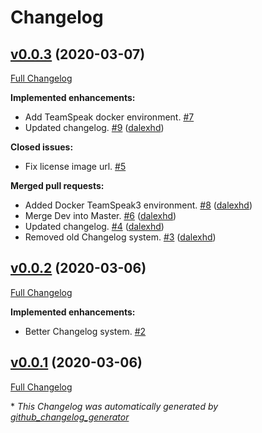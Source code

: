 # Changelog

## [v0.0.3](https://github.com/dalexhd/SteamSpeak/tree/v0.0.3) (2020-03-07)

[Full Changelog](https://github.com/dalexhd/SteamSpeak/compare/v0.0.2...v0.0.3)

**Implemented enhancements:**

- Add TeamSpeak docker environment. [\#7](https://github.com/dalexhd/SteamSpeak/issues/7)
- Updated changelog. [\#9](https://github.com/dalexhd/SteamSpeak/pull/9) ([dalexhd](https://github.com/dalexhd))

**Closed issues:**

- Fix license image url. [\#5](https://github.com/dalexhd/SteamSpeak/issues/5)

**Merged pull requests:**

- Added Docker TeamSpeak3 environment. [\#8](https://github.com/dalexhd/SteamSpeak/pull/8) ([dalexhd](https://github.com/dalexhd))
- Merge Dev into Master. [\#6](https://github.com/dalexhd/SteamSpeak/pull/6) ([dalexhd](https://github.com/dalexhd))
- Updated changelog. [\#4](https://github.com/dalexhd/SteamSpeak/pull/4) ([dalexhd](https://github.com/dalexhd))
- Removed old Changelog system. [\#3](https://github.com/dalexhd/SteamSpeak/pull/3) ([dalexhd](https://github.com/dalexhd))

## [v0.0.2](https://github.com/dalexhd/SteamSpeak/tree/v0.0.2) (2020-03-06)

[Full Changelog](https://github.com/dalexhd/SteamSpeak/compare/v0.0.1...v0.0.2)

**Implemented enhancements:**

- Better Changelog system. [\#2](https://github.com/dalexhd/SteamSpeak/issues/2)

## [v0.0.1](https://github.com/dalexhd/SteamSpeak/tree/v0.0.1) (2020-03-06)

[Full Changelog](https://github.com/dalexhd/SteamSpeak/compare/db8aa515651f180a5e53d932c5f816d256b51d3d...v0.0.1)



\* *This Changelog was automatically generated by [github_changelog_generator](https://github.com/github-changelog-generator/github-changelog-generator)*
